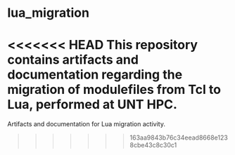 # lua_migration
<<<<<<< HEAD
This repository contains artifacts and documentation regarding the migration of modulefiles from Tcl to Lua, performed at UNT HPC.
=======

Artifacts and documentation for Lua migration activity.
>>>>>>> 163aa9843b76c34eead8668e1238cbe43c8c30c1
